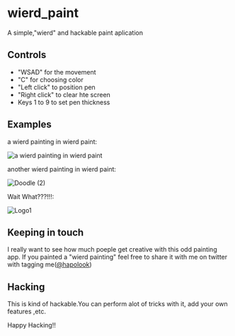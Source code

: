# wierd_paint
A simple,"wierd" and hackable paint aplication

## Controls
- "WSAD" for the movement
- "C" for choosing color
- "Left click" to position pen
- "Right click" to clear hte screen
-  Keys 1 to 9 to set pen thickness

## Examples
a wierd painting in wierd paint:

![a wierd painting in wierd paint](https://user-images.githubusercontent.com/77002353/179420961-451cac45-d355-4ec1-ac0d-f15ecf2c3b22.png)


another wierd painting in wierd paint:

![Doodle (2)](https://user-images.githubusercontent.com/77002353/179421237-cf39f341-819a-43c5-903f-31d4182c009b.png)


Wait What???!!!:

![Logo1](https://user-images.githubusercontent.com/77002353/179421496-57fa4876-bbaf-423c-931f-31b357fa8e8f.png)


## Keeping in touch
I really want to see how much poeple get creative with this odd painting app.
If you painted a "wierd painting" feel free to share it with me on twitter with tagging me(<a href="https://twitter.com/hapolook">@hapolook</a>)

## Hacking
This is kind of hackable.You can perform alot of tricks with it, add your own features ,etc.

Happy Hacking!!
